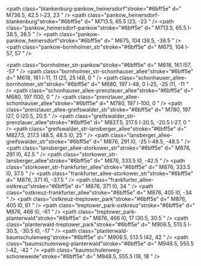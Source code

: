 <path stroke="#ffffff" d="
M736.4, 42.5
l-129.5, 129.5
l25, 25
l175, 0
l69, 69
l0, 217
l173, 173
"
/>
<!-- <path stroke="" d=" -->

<path class="blankenburg-pankow_heinersdorf"stroke="#6bff5e" d="
M736.5, 42.5
l-23, 23
"
/>
<path class="pankow_heinersdorf-blankenburg"stroke="#6bff5e" d="
M713.5, 65.5
l23, -23
"
/>
<path class="pankow_heinersdorf-pankow"stroke="#6bff5e" d="
M713.5, 65.5
l-38.5, 38.5
"
/>
<path class="pankow-pankow_heinersdorf"stroke="#6bff5e" d="
M675, 104
l38.5, -38.5
"
/>
<path class="pankow-bornholmer_str"stroke="#6bff5e" d="
M675, 104
l-57, 57
"
/>

<path class="bornholmer_str-pankow"stroke="#6bff5e" d="
M618, 161
l57, -57
"
/>
<path class="bornholmer_str-schonhauser_allee"stroke="#6bff5e" d="
M618, 161
l-11, 11
l25, 25
l48, 0
"
/>
<path class="schonhauser_allee-bornholmer_str"stroke="#6bff5e" d="
M680, 197
l-48, 0
l-25, -25
l11, -11
"
/>
<path class="schonhauser_allee-prenzlauer_allee"stroke="#6bff5e" d="
M680, 197
l100, 0
"
/>
<path class="prenzlauer_allee-schonhauser_allee"stroke="#6bff5e" d="
M780, 197
l-100, 0
"
/>
<path class="prenzlauer_allee-greifswalder_str"stroke="#6bff5e" d="
M780, 197
l27, 0
l20.5, 20.5
"
/>
<path class="greifswalder_str-prenzlauer_allee"stroke="#6bff5e" d="
M827.5, 217.5
l-20.5, -20.5
l-27, 0
"
/>
<path class="greifswalder_str-lansberger_allee"stroke="#6bff5e" d="
M827.5, 217.5
l48.5, 48.5
l0, 25
"
/>
<path class="lansberger_allee-greifswalder_str"stroke="#6bff5e" d="
M876, 291
l0, -25
l-48.5, -48.5
"
/>
<path class="lansberger_allee-storkower_str"stroke="#6bff5e" d="
M876, 291
l0, 42.5
"
/>
<path class="storkower_str-lansberger_allee"stroke="#6bff5e" d="
M876, 333.5
l0, -42.5
"
/>
<path class="storkower_str-frankfurter_allee"stroke="#6bff5e" d="
M876, 333.5
l0, 37.5
"
/>
<path class="frankfurter_allee-storkower_str"stroke="#6bff5e" d="
M876, 371
l0, -37.5
"
/>
<path class="frankfurter_allee-ostkreuz"stroke="#6bff5e" d="
M876, 371
l0, 34
"
/>
<path class="ostkreuz-frankfurter_allee"stroke="#6bff5e" d="
M876, 405
l0, -34
"
/>
<path class="ostkreuz-treptower_park"stroke="#6bff5e" d="
M876, 405
l0, 61
"
/>
<path class="treptower_park-ostkreuz"stroke="#6bff5e" d="
M876, 466
l0, -61
"
/>
<path class="treptower_park-planterwald"stroke="#6bff5e" d="
M876, 466
l0, 17
l30.5, 30.5
"
/>
<path class="planterwald-treptower_park"stroke="#6bff5e" d="
M906.5, 513.5
l-30.5, -30.5
l0, -17
"
/>
<path class="planterwald-baumschulenweg"stroke="#6bff5e" d="
M906.5, 513.5
l42, 42
"
/>
<path class="baumschulenweg-planterwald"stroke="#6bff5e" d="
M948.5, 555.5
l-42, -42
"
/>
<path class="baumschulenweg-schoneweide"stroke="#6bff5e" d="
M948.5, 555.5
l18, 18
"
/>
<path class="schoneweide-baumschulenweg" stroke="#6bff5e" d="
M966.5, 573.5
l-18, -18
"
/>
<path class="schoneweide-betriebsbahnof_schoneweide" stroke="#6bff5e" d="
M966.5, 573.5
l27, 27
"
/>
<path class="betriebsbahnof_schoneweide-schoneweide" stroke="#6bff5e" d="
M993.5, 600.5
l-27, -27
"
/>
<path class="betriebsbahnof_schoneweide-aldershof" stroke="#6bff5e" d="
M993.5, 600.5
l18, 18
"
/>
<path class="aldershof-betriebsbahnof_schoneweide" stroke="#6bff5e" d="
M1011.5, 618.5
l-18, -18
"
/>
<path class="aldershof-grunau" stroke="#6bff5e" d="
M1011.5, 618.5
l37.5, 37.5
"
/>
<path class="grunau-aldershof" stroke="#6bff5e" d="
M1049, 656
l-37.5, -37.5
"
/>
